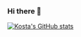 ### Hi there 👋

[![Kosta's GitHub stats](https://github-readme-stats.vercel.app/api?username=KostadinovK&show_icons=true&theme=radical)](https://github.com/anuraghazra/github-readme-stats)
